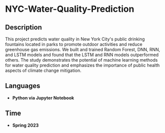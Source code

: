 # NYC-Water-Quality-Prediction

<h2>Description</h2>
This project predicts water quality in New York City's public drinking fountains located in parks to promote outdoor activities and reduce greenhouse gas emissions. We built and trained Random Forest, DNN, RNN, and LSTM models and found that the LSTM and RNN models outperformed others. The study demonstrates the potential of machine learning methods for water quality prediction and emphasizes the importance of public health aspects of climate change mitigation.
<br />


<h2>Languages</h2>

- <b>Python via Jupyter Notebook</b> 

<h2>Time</h2>

- <b>Spring 2023</b> 
<!--
 ```diff
- text in red
+ text in green
! text in orange
# text in gray
@@ text in purple (and bold)@@
```
--!>
